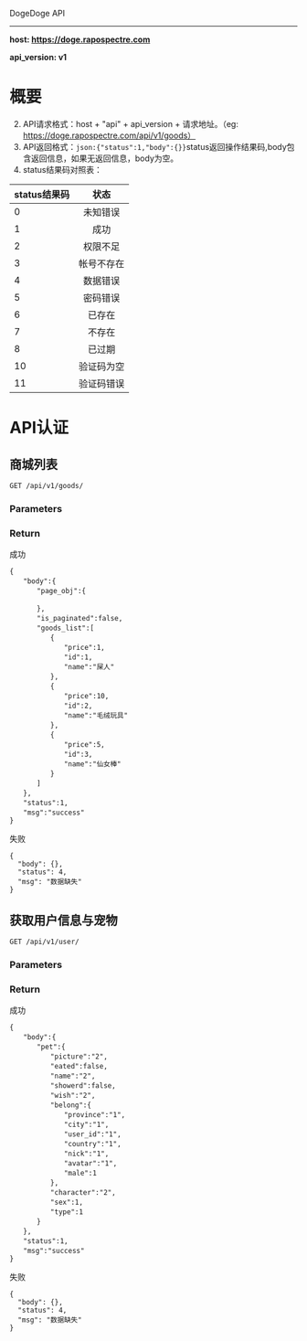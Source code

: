 DogeDoge API


---

**host: https://doge.rapospectre.com**

**api_version: v1**

# 概要

 2. API请求格式：host + "api" + api_version + 请求地址。（eg: https://doge.rapospectre.com/api/v1/goods）
 3. API返回格式：`json:{"status":1,"body":{}}`status返回操作结果码,body包含返回信息，如果无返回信息，body为空。
 4. status结果码对照表：

|status结果码|状态|
| --------------  | :---: |
|0|未知错误|
|1|成功|
|2|权限不足|
|3|帐号不存在|
|4|数据错误|
|5|密码错误|
|6|已存在|
|7|不存在|
|8|已过期|
|10|验证码为空|
|11|验证码错误|


# API认证



## **商城列表**

```
GET /api/v1/goods/
```

### **Parameters**


### **Return**

成功
```
{
　　"body":{
　　　　"page_obj":{

　　　　},
　　　　"is_paginated":false,
　　　　"goods_list":[
　　　　　　{
　　　　　　　　"price":1,
　　　　　　　　"id":1,
　　　　　　　　"name":"屎人"
　　　　　　},
　　　　　　{
　　　　　　　　"price":10,
　　　　　　　　"id":2,
　　　　　　　　"name":"毛绒玩具"
　　　　　　},
　　　　　　{
　　　　　　　　"price":5,
　　　　　　　　"id":3,
　　　　　　　　"name":"仙女棒"
　　　　　　}
　　　　]
　　},
　　"status":1,
　　"msg":"success"
}
```
失败
```
{
  "body": {},
  "status": 4,
  "msg": "数据缺失"
}
```


## **获取用户信息与宠物**

```
GET /api/v1/user/
```

### **Parameters**


### **Return**

成功
```
{
　　"body":{
　　　　"pet":{
　　　　　　"picture":"2",
　　　　　　"eated":false,
　　　　　　"name":"2",
　　　　　　"showerd":false,
　　　　　　"wish":"2",
　　　　　　"belong":{
　　　　　　　　"province":"1",
　　　　　　　　"city":"1",
　　　　　　　　"user_id":"1",
　　　　　　　　"country":"1",
　　　　　　　　"nick":"1",
　　　　　　　　"avatar":"1",
　　　　　　　　"male":1
　　　　　　},
　　　　　　"character":"2",
　　　　　　"sex":1,
　　　　　　"type":1
　　　　}
　　},
　　"status":1,
　　"msg":"success"
}
```
失败
```
{
  "body": {},
  "status": 4,
  "msg": "数据缺失"
}
```